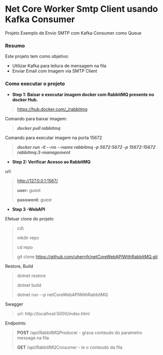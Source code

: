 # Net Core Worker Smtp Client usando Kafka Consumer
Projeto Exemplo de Envio SMTP com Kafka Consumer como Queue

### Resumo
Este projeto tem como objetivo:
- Utilizar Kafka para leitura de mensagem na fila
- Enviar Email com Imagem via SMTP Client

### Como executar o projeto
- **Step 1: Baixar e executar imagem docker com RabbitMQ presente no docker Hub.**
> https://hub.docker.com/_/rabbitmq

Comando para baixar imagem:
>***docker pull rabbitmq***

Comando para executar imagem na porta 15672
> ***docker run -it --rm --name rabbitmq -p 5672:5672 -p 15672:15672 rabbitmq:3-management***


- **Step 2: Verificar Acesso ao RabbitMQ**

url: 
>http://127.0.0.1:1567/
>
>**user:** guest 
>
>**password:** guest

- **Step 3 -WebAPI**

Efetuar clone do projeto 
>cd\
>
>mkdir repo
>
>cd repo
>
>git clone https://github.com/uhernfr/netCoreWebAPIWithRabbitMQ.git

Restore, Build
>dotnet restore
>
>dotnet build
>
>dotnet run --p netCoreWebAPIWithRabbitMQ

Swagger
> url: http://localhost:5000/index.html

Endpoints: 
>**POST** /api/RabbitMQProducer - grava conteudo do parametro message na fila
>
>**GET** /api/RabbitMQConsumer - le o conteudo da fila
